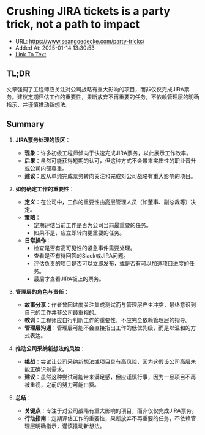 # Crushing JIRA tickets is a party trick, not a path to impact
- URL: https://www.seangoedecke.com/party-tricks/
- Added At: 2025-01-14 13:30:53
- [Link To Text](2025-01-14-crushing-jira-tickets-is-a-party-trick,-not-a-path-to-impact_raw.md)

## TL;DR
文章强调了工程师应关注对公司战略有重大影响的项目，而非仅仅完成JIRA票务。建议定期评估工作的重要性，果断放弃不再重要的任务，不依赖管理层的明确指示，并谨慎推动新想法。

## Summary
1. **JIRA票务处理的误区**：
   - **现象**：许多初级工程师倾向于快速完成JIRA票务，以此展示工作效率。
   - **后果**：虽然可能获得短期的认可，但这种方式不会带来实质性的职业晋升或公司内部尊重。
   - **建议**：应从单纯完成票务转向关注和完成对公司战略有重大影响的项目。

2. **如何确定工作的重要性**：
   - **定义**：在公司中，工作的重要性由高层管理人员（如董事、副总裁等）决定。
   - **策略**：
     - 定期评估当前工作是否为公司当前最重要的任务。
     - 如果不是，应立即转向更重要的任务。
   - **日常操作**：
     - 检查是否有高可见性的紧急事件需要处理。
     - 查看是否有待回答的Slack或JIRA问题。
     - 评估负责的项目是否可以立即发布，或是否有可以加速项目进度的任务。
     - 最后才查看JIRA板上的票务。

3. **管理层的角色与责任**：
   - **故事分享**：作者曾因过度关注集成测试而与管理层产生冲突，最终意识到自己的工作并非公司最重视的。
   - **教训**：工程师应自行判断工作的重要性，不应完全依赖管理层的指导。
   - **管理层沟通**：管理层可能不会直接指出工作的低优先级，而是以温和的方式表达。

4. **推动公司采纳新想法的风险**：
   - **挑战**：尝试让公司采纳新想法或项目具有高风险，因为这假设公司高层未能正确识别需求。
   - **建议**：虽然这种尝试可能带来满足感，但应谨慎行事，因为一旦项目不再被重视，之前的努力可能白费。

5. **总结**：
   - **关键点**：专注于对公司战略有重大影响的项目，而非仅仅完成JIRA票务。
   - **行动指南**：定期评估工作的重要性，果断放弃不再重要的任务，不依赖管理层明确指示，谨慎推动新想法。
